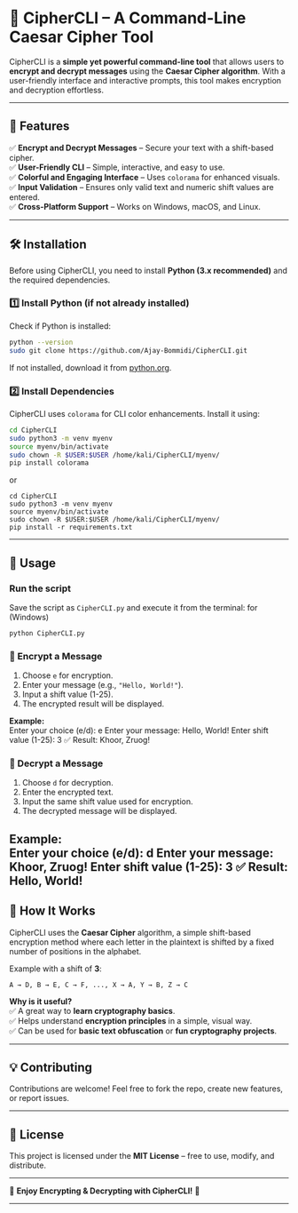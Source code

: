 # 🔐 CipherCLI – A Command-Line Caesar Cipher Tool  

CipherCLI is a **simple yet powerful command-line tool** that allows users to **encrypt and decrypt messages** using the **Caesar Cipher algorithm**. With a user-friendly interface and interactive prompts, this tool makes encryption and decryption effortless.  

---

## 📌 Features  
✅ **Encrypt and Decrypt Messages** – Secure your text with a shift-based cipher.  
✅ **User-Friendly CLI** – Simple, interactive, and easy to use.  
✅ **Colorful and Engaging Interface** – Uses `colorama` for enhanced visuals.  
✅ **Input Validation** – Ensures only valid text and numeric shift values are entered.  
✅ **Cross-Platform Support** – Works on Windows, macOS, and Linux.  

---

## 🛠️ Installation  
Before using CipherCLI, you need to install **Python (3.x recommended)** and the required dependencies.  

### **1️⃣ Install Python (if not already installed)**  
Check if Python is installed:  
```sh
python --version
sudo git clone https://github.com/Ajay-Bommidi/CipherCLI.git
```
If not installed, download it from [python.org](https://www.python.org/downloads/).  

### **2️⃣ Install Dependencies**  
CipherCLI uses `colorama` for CLI color enhancements. Install it using:  
```sh
cd CipherCLI
sudo python3 -m venv myenv
source myenv/bin/activate
sudo chown -R $USER:$USER /home/kali/CipherCLI/myenv/
pip install colorama

```
or 
```
cd CipherCLI
sudo python3 -m venv myenv
source myenv/bin/activate
sudo chown -R $USER:$USER /home/kali/CipherCLI/myenv/
pip install -r requirements.txt
```
---

## 🚀 Usage  

### **Run the script**  
Save the script as `CipherCLI.py` and execute it from the terminal: for (Windows) 
```sh
python CipherCLI.py
```

### **🔹 Encrypt a Message**  
1. Choose `e` for encryption.  
2. Enter your message (e.g., `"Hello, World!"`).  
3. Input a shift value (1-25).  
4. The encrypted result will be displayed.  

**Example:**  
Enter your choice (e/d): e
Enter your message: Hello, World!
Enter shift value (1-25): 3
✅ Result: Khoor, Zruog!

### **🔹 Decrypt a Message**  
1. Choose `d` for decryption.  
2. Enter the encrypted text.  
3. Input the same shift value used for encryption.  
4. The decrypted message will be displayed.  

**Example:**  
Enter your choice (e/d): d
Enter your message: Khoor, Zruog!
Enter shift value (1-25): 3
✅ Result: Hello, World!
---

## 📌 How It Works  
CipherCLI uses the **Caesar Cipher** algorithm, a simple shift-based encryption method where each letter in the plaintext is shifted by a fixed number of positions in the alphabet.  

Example with a shift of **3**:  
```
A → D, B → E, C → F, ..., X → A, Y → B, Z → C
```

**Why is it useful?**  
✅ A great way to **learn cryptography basics**.  
✅ Helps understand **encryption principles** in a simple, visual way.  
✅ Can be used for **basic text obfuscation** or **fun cryptography projects**.  

---

## 💡 Contributing  
Contributions are welcome! Feel free to fork the repo, create new features, or report issues.  

---

## 📜 License  
This project is licensed under the **MIT License** – free to use, modify, and distribute.  

---

🎉 **Enjoy Encrypting & Decrypting with CipherCLI!** 🚀  

--- 
